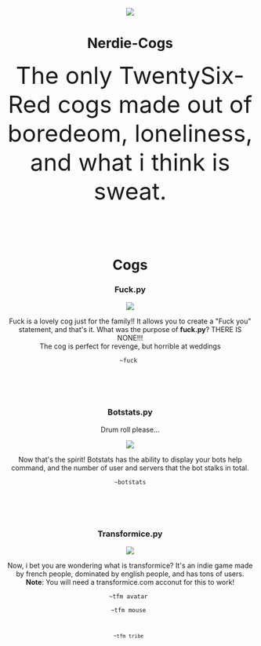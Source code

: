 <p align="center">
  <img src="http://i.imgur.com/OvqOoh0.jpg">
  <h1 align="center" size="70px">Nerdie-Cogs</h1>
  <p align="center"><font size="30"> The only TwentySix-Red cogs made out of boredeom, loneliness, and what i think is sweat. </font></p>
</p>
<br><br><br>
<h1 align="center">Cogs</h1>
<h3 align="center">Fuck.py</h3>
<p align="center"><img src="https://media.giphy.com/media/TZFmvyDvr3WaQ/giphy.gif"></img></p>
<p align="center">Fuck is a lovely cog just for the family!! It allows you to create a "Fuck you" statement, and that's it. What was the purpose of <b>fuck.py</b>? THERE IS NONE!!! <br> The cog is perfect for revenge, but horrible at weddings</p>
<p align="center"><code>~fuck <name></code></p>
<br><br><br>

<h3 align="center">Botstats.py</h3>
<p align="center">Drum roll please...</p>
<p align="center"><img src="http://i.imgur.com/BbgL7x3.gif"></img></p>
<p align="center">Now that's the spirit! Botstats has the ability to display your bots help command, and the number of user and servers that the bot stalks in total.</p>
<p align="center"><code>~botstats</code></p>
<br><br><br>

<h3 align="center">Transformice.py</h3>
<p align="center"><img src="https://media.giphy.com/media/MRPnRXOJpzagw/giphy.gif"></img></p>
<p align="center">Now, i bet you are wondering what is transformice? It's an indie game made by french people, dominated by english people, and has tons of users. <b>Note</b>: You will need a transformice.com acconut for this to work!</p>
<p align="center"><code>~tfm avatar <username></code></p>
<p align="center"><code>~tfm mouse <username?</code></p>
<p align="center"><code>~tfm tribe <tribe_name></code></p>
